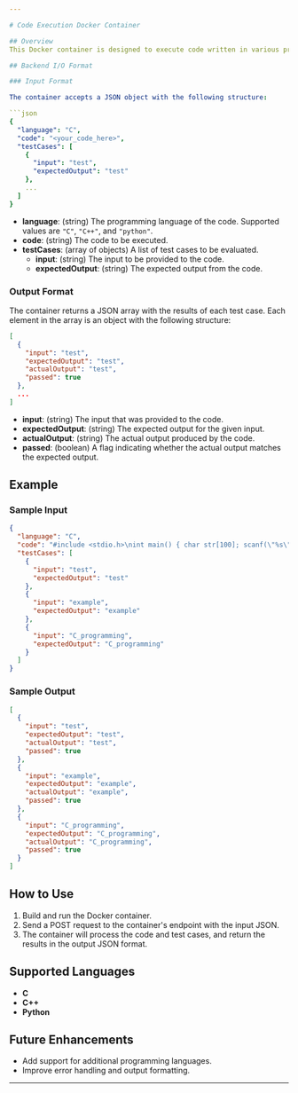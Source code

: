 ```yaml
---

# Code Execution Docker Container

## Overview
This Docker container is designed to execute code written in various programming languages (currently supporting C, C++, and Python) and validate the output against provided test cases. It accepts a JSON input specifying the code and test cases, and returns a JSON output with the results of the test case evaluations.

## Backend I/O Format

### Input Format

The container accepts a JSON object with the following structure:

```json
{
  "language": "C",
  "code": "<your_code_here>",
  "testCases": [
    {
      "input": "test",
      "expectedOutput": "test"
    },
    ...
  ]
}
```

- **language**: (string) The programming language of the code. Supported values are `"C"`, `"C++"`, and `"python"`.
- **code**: (string) The code to be executed.
- **testCases**: (array of objects) A list of test cases to be evaluated.
  - **input**: (string) The input to be provided to the code.
  - **expectedOutput**: (string) The expected output from the code.

### Output Format

The container returns a JSON array with the results of each test case. Each element in the array is an object with the following structure:

```json
[
  {
    "input": "test",
    "expectedOutput": "test",
    "actualOutput": "test",
    "passed": true
  },
  ...
]
```

- **input**: (string) The input that was provided to the code.
- **expectedOutput**: (string) The expected output for the given input.
- **actualOutput**: (string) The actual output produced by the code.
- **passed**: (boolean) A flag indicating whether the actual output matches the expected output.

## Example

### Sample Input

```json
{
  "language": "C",
  "code": "#include <stdio.h>\nint main() { char str[100]; scanf(\"%s\", str); printf(\"%s\", str); return 0; }",
  "testCases": [
    {
      "input": "test",
      "expectedOutput": "test"
    },
    {
      "input": "example",
      "expectedOutput": "example"
    },
    {
      "input": "C_programming",
      "expectedOutput": "C_programming"
    }
  ]
}
```

### Sample Output

```json
[
  {
    "input": "test",
    "expectedOutput": "test",
    "actualOutput": "test",
    "passed": true
  },
  {
    "input": "example",
    "expectedOutput": "example",
    "actualOutput": "example",
    "passed": true
  },
  {
    "input": "C_programming",
    "expectedOutput": "C_programming",
    "actualOutput": "C_programming",
    "passed": true
  }
]
```

## How to Use
1. Build and run the Docker container.
2. Send a POST request to the container's endpoint with the input JSON.
3. The container will process the code and test cases, and return the results in the output JSON format.

## Supported Languages
- **C**
- **C++**
- **Python**

## Future Enhancements
- Add support for additional programming languages.
- Improve error handling and output formatting.

---
```

